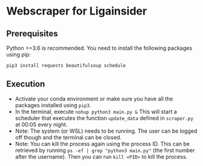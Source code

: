 # Webscraper for Ligainsider

## Prerequisites
Python >=3.6 is recommended. You need to install the following packages using pip:

```
pip3 install requests beautifulsoup schedule
```

## Execution
- Activate your conda environment or make sure you have all the packages installed using ```pip3```.
- In the terminal, execute ```nohup python3 main.py &``` This will start a scheduler that executes the function ```update_data``` defined in ```scraper.py``` at 00:05 every night.
- Note: The system (or WSL) needs to be running. The user can be logged off though and the terminal can be closed.
- Note: You can kill the process again using the process ID. This can be retrieved by running ```ps -ef | grep "python3 main.py"``` (the first number after the username). Then you can run ```kill <PID>``` to kill the process.